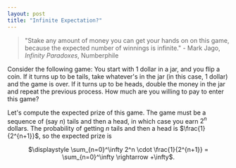 ```yaml
---
layout: post
title: "Infinite Expectation?"
---
```


> "Stake any amount of money you can get your hands on on this game, because the expected number of winnings is infinite." - Mark Jago, _Infinity Paradoxes_, Numberphile

Consider the following game: You start with 1 dollar in a jar, and you flip a coin. If it turns up to be tails, take whatever's in the jar (in this case, 1 dollar) and the game is over. If it turns up to be heads, double the money in the jar and repeat the previous process. How much are you willing to pay to enter this game? 

Let's compute the expected prize of this game. The game must be a sequence of (say $n$) tails and then a head, in which case you earn $2^n$ dollars. The probability of getting $n$ tails and then a head is $\frac{1}{2^{n+1}}$, so the expected prize is

<p align="center">$\displaystyle \sum_{n=0}^\infty 2^n \cdot \frac{1}{2^{n+1}} = \sum_{n=0}^\infty \rightarrow +\infty$. </p>